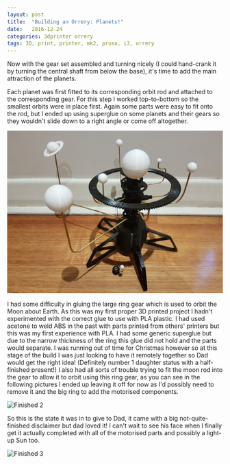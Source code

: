 ```yaml
---
layout: post
title:  "Building an Orrery: Planets!"
date:   2016-12-24
categories: 3dprinter orrery
tags: 3D, print, printer, mk2, prusa, i3, orrery
---
```


Now with the gear set assembled and turning nicely (I could hand-crank it by turning the central shaft from below the base), it's time to add the main attraction of the planets. 

<!--more-->

Each planet was first fitted to its corresponding orbit rod and attached to the corresponding gear. For this step I worked top-to-bottom so the smallest orbits were in place first. Again some parts were easy to fit onto the rod, but I ended up using superglue on some planets and their gears so they wouldn't slide down to a right angle or come off altogether.

![Finished 1](/images/orrery/finished_01.jpg)

I had some difficulty in gluing the large ring gear which is used to orbit the Moon about Earth. As this was my first proper 3D printed project I hadn't experimented with the correct glue to use with PLA plastic. I had used acetone to weld ABS in the past with parts printed from others' printers but this was my first experience with PLA. I had some generic superglue but due to the narrow thickness of the ring this glue did not hold and the parts would separate. I was running out of time for Christmas however so at this stage of the build I was just looking to have it remotely together so Dad would get the right idea! (Definitely number 1 daughter status with a half-finished present!) I also had all sorts of trouble trying to fit the moon rod into the gear to allow it to orbit using this ring gear, as you can see in the following pictures I ended up leaving it off for now as I'd possibly need to remove it and the big ring to add the motorised components.

![Finished 2](/images/orrery/finished_04.jpg)

So this is the state it was in to give to Dad, it came with a big not-quite-finished disclaimer but dad loved it! I can't wait to see his face when I finally get it actually completed with all of the motorised parts and possibly a light-up Sun too.

![Finished 3](/images/orrery/finished_05.jpg)